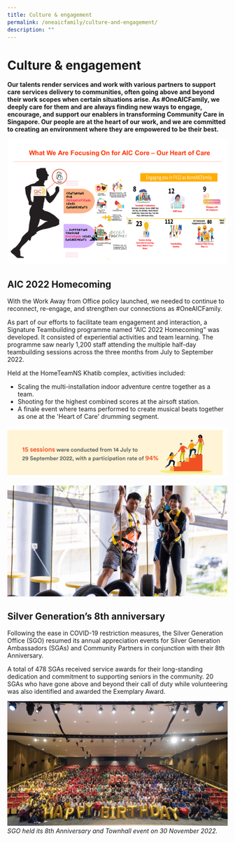 ```yaml
---
title: Culture & engagement
permalink: /oneaicfamily/culture-and-engagement/
description: ""
---
```

# Culture & engagement

**Our talents render services and work with various partners to support care services delivery to communities, often going above and beyond their work scopes when certain situations arise. As #OneAICFamily, we deeply care for them and are always finding new ways to engage, encourage, and support our enablers in transforming Community Care in Singapore. Our people are at the heart of our work, and we are committed to creating an environment where they are empowered to be their best.**


![](/images/what-we-are-focusing-on.png)

## AIC 2022 Homecoming
With the Work Away from Office policy launched, we needed to continue to reconnect, re-engage, and strengthen our connections as #OneAICFamily. 

As part of our efforts to facilitate team engagement and interaction, a Signature Teambuilding programme named “AIC 2022 Homecoming” was developed. It consisted of experiential activities and team learning. The programme saw nearly 1,200 staff attending the multiple half-day teambuilding sessions across the three months from July to September 2022. 

Held at the HomeTeamNS Khatib complex, activities included:
* Scaling the multi-installation indoor adventure centre together as a team.
* Shooting for the highest combined scores at the airsoft station.
* A finale event where teams performed to create musical beats together as one at the 'Heart of Care' drumming segment.

![](/images/15-sessions-14-july.png)

![](/images/climbing.png)

## Silver Generation’s 8th anniversary
Following the ease in COVID-19 restriction measures, the Silver Generation Office (SGO) resumed its annual appreciation events for Silver Generation Ambassadors (SGAs) and Community Partners in conjunction with their 8th Anniversary. 

A total of 478 SGAs received service awards for their long-standing dedication and commitment to supporting seniors in the community. 20 SGAs who have gone above and beyond their call of duty while volunteering was also identified and awarded the Exemplary Award.

![](/images/sgo-townhall1.png)
*SGO held its 8th Anniversary and Townhall event on 30 November 2022.*